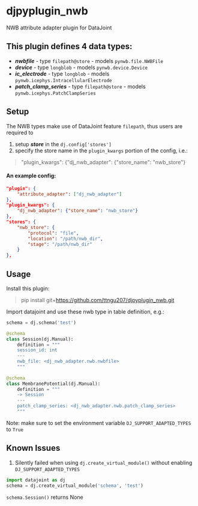 # djpyplugin_nwb
NWB attribute adapter plugin for DataJoint

## This plugin defines 4 data types:

+ ***nwbfile*** - type `filepath@store` - models `pynwb.file.NWBFile`
+ ***device*** - type `longblob` - models `pynwb.device.Device`
+ ***ic_electrode*** - type `longblob` - models `pynwb.icephys.IntracellularElectrode`
+ ***patch_clamp_series*** - type `filepath@store` - models `pynwb.icephys.PatchClampSeries`

## Setup
The NWB types make use of DataJoint feature `filepath`, thus users are required to
1. setup ***store*** in the `dj.config['stores']`
2. specify the store name in the `plugin_kwargs` portion of the config, i.e.:
>"plugin_kwargs": {"dj_nwb_adapter": {"store_name": "nwb_store"}

#### An example config:
```json
"plugin": {
    "attribute_adapter": ["dj_nwb_adapter"]
},
"plugin_kwargs": {
    "dj_nwb_adapter": {"store_name": "nwb_store"}
},
"stores": {
    "nwb_store": {
        "protocol": "file",
        "location": "/path/nwb_dir",
        "stage": "/path/nwb_dir"
    }
},
```

## Usage
Install this plugin:
>pip install git+https://github.com/ttngu207/djpyplugin_nwb.git

Import datajoint and use these nwb type in table definition, e.g.:

```python
schema = dj.schema('test')

@schema
class Session(dj.Manual):
    definition = """
    session_id: int
    ---
    nwb_file: <dj_nwb_adapter.nwb.nwbfile>
    """
    
@schema
class MembranePotential(dj.Manual):
    definition = """
    -> Session
    ---
    patch_clamp_series: <dj_nwb_adapter.nwb.patch_clamp_series>
    """
```

Note: make sure to set the environment variable `DJ_SUPPORT_ADAPTED_TYPES` to `True` 

## Known Issues
1. Silently failed when using `dj.create_virtual_module()` without enabling `DJ_SUPPORT_ADAPTED_TYPES`
```python
import datajoint as dj
schema = dj.create_virtual_module('schema', 'test')
```

`schema.Session()` returns None
